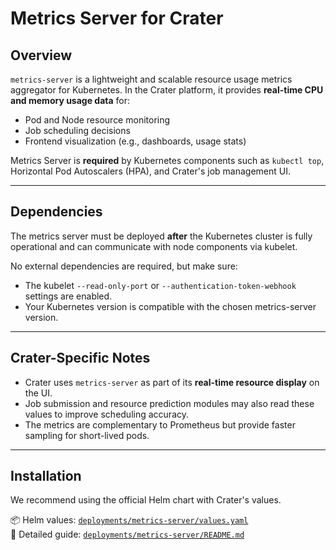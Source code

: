 # Metrics Server for Crater

## Overview

`metrics-server` is a lightweight and scalable resource usage metrics aggregator for Kubernetes. In the Crater platform, it provides **real-time CPU and memory usage data** for:

- Pod and Node resource monitoring
- Job scheduling decisions
- Frontend visualization (e.g., dashboards, usage stats)

Metrics Server is **required** by Kubernetes components such as `kubectl top`, Horizontal Pod Autoscalers (HPA), and Crater's job management UI.

---

## Dependencies

The metrics server must be deployed **after** the Kubernetes cluster is fully operational and can communicate with node components via kubelet.

No external dependencies are required, but make sure:

- The kubelet `--read-only-port` or `--authentication-token-webhook` settings are enabled.
- Your Kubernetes version is compatible with the chosen metrics-server version.

---

## Crater-Specific Notes

- Crater uses `metrics-server` as part of its **real-time resource display** on the UI.
- Job submission and resource prediction modules may also read these values to improve scheduling accuracy.
- The metrics are complementary to Prometheus but provide faster sampling for short-lived pods.

---

## Installation

We recommend using the official Helm chart with Crater's values.

📦 Helm values: [`deployments/metrics-server/values.yaml`](../deployments/metrics-server/values.yaml)  
📖 Detailed guide: [`deployments/metrics-server/README.md`](../deployments/metrics-server/README.md)

